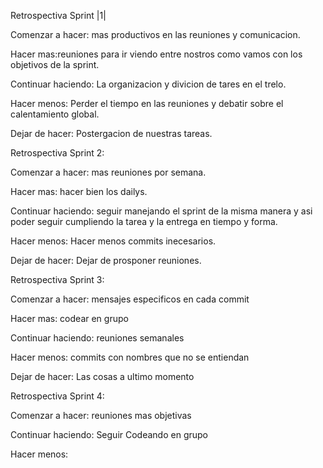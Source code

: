   Retrospectiva Sprint |1|

Comenzar a hacer: mas productivos en las reuniones y comunicacion.

Hacer mas:reuniones para ir viendo entre nostros como vamos con los objetivos de la sprint.

Continuar haciendo: La organizacion y divicion de tares en el trelo.

Hacer menos: Perder el tiempo en las reuniones y debatir sobre el calentamiento global.

Dejar de hacer: Postergacion de nuestras tareas.






Retrospectiva Sprint 2:

Comenzar a hacer: mas reuniones por semana.

Hacer mas: hacer bien los dailys.

Continuar haciendo: seguir manejando el sprint de la misma manera y asi poder seguir cumpliendo la tarea y la entrega en tiempo y forma.

Hacer menos: Hacer menos commits inecesarios.

Dejar de hacer: Dejar de prosponer reuniones.




Retrospectiva Sprint 3:

Comenzar a hacer: mensajes especificos en cada commit

Hacer mas: codear en grupo

Continuar haciendo: reuniones semanales 

Hacer menos: commits con nombres que no se entiendan

Dejar de hacer: Las cosas a ultimo momento

Retrospectiva Sprint 4:

Comenzar a hacer:  reuniones mas objetivas 

Continuar haciendo: Seguir Codeando en grupo

Hacer menos:  

